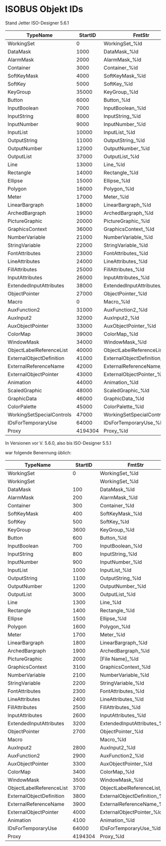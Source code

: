 # ISOBUS Objekt IDs

Stand Jetter ISO-Designer 5.6.1

| TypeName | StartID | FmtStr |
| --- | --- | --- |
| WorkingSet | 0 | WorkingSet\_%ld |
| DataMask | 1000 | DataMask\_%ld |
| AlarmMask | 2000 | AlarmMask\_%ld |
| Container | 3000 | Container\_%ld |
| SoftKeyMask | 4000 | SoftKeyMask\_%ld |
| SoftKey | 5000 | SoftKey\_%ld |
| KeyGroup | 35000 | KeyGroup\_%ld |
| Button | 6000 | Button\_%ld |
| InputBoolean | 7000 | InputBoolean\_%ld |
| InputString | 8000 | InputString\_%ld |
| InputNumber | 9000 | InputNumber\_%ld |
| InputList | 10000 | InputList\_%ld |
| OutputString | 11000 | OutputString\_%ld |
| OutputNumber | 12000 | OutputNumber\_%ld |
| OutputList | 37000 | OutputList\_%ld |
| Line | 13000 | Line\_%ld |
| Rectangle | 14000 | Rectangle\_%ld |
| Ellipse | 15000 | Ellipse\_%ld |
| Polygon | 16000 | Polygon\_%ld |
| Meter | 17000 | Meter\_%ld |
| LinearBargraph | 18000 | LinearBargraph\_%ld |
| ArchedBargraph | 19000 | ArchedBargraph\_%ld |
| PictureGraphic | 20000 | PictureGraphic\_%ld |
| GraphicsContext | 36000 | GraphicsContext\_%ld |
| NumberVariable | 21000 | NumberVariable\_%ld |
| StringVariable | 22000 | StringVariable\_%ld |
| FontAttributes | 23000 | FontAttributes\_%ld |
| LineAttributes | 24000 | LineAttributes\_%ld |
| FillAttributes | 25000 | FillAttributes\_%ld |
| InputAttributes | 26000 | InputAttributes\_%ld |
| ExtendedInputAttributes | 38000 | ExtendedInputAttributes\_%ld |
| ObjectPointer | 27000 | ObjectPointer\_%ld |
| Macro | 0 | Macro\_%ld |
| AuxFunction2 | 31000 | AuxFunction2\_%ld |
| AuxInput2 | 32000 | AuxInput2\_%ld |
| AuxObjectPointer | 33000 | AuxObjectPointer\_%ld |
| ColorMap | 39000 | ColorMap\_%ld |
| WindowMask | 34000 | WindowMask\_%ld |
| ObjectLabelReferenceList | 40000 | ObjectLabelReferenceList\_%ld |
| ExternalObjectDefinition | 41000 | ExternalObjectDefinition\_%ld |
| ExternalReferenceName | 42000 | ExternalReferenceName\_%ld |
| ExternalObjectPointer | 43000 | ExternalObjectPointer\_%ld |
| Animation | 44000 | Animation\_%ld |
| ScaledGraphic | 48000 | ScaledGraphic\_%ld |
| GraphicData | 46000 | GraphicData\_%ld |
| ColorPalette | 45000 | ColorPalette\_%ld |
| WorkingSetSpecialControls | 47000 | WorkingSetSpecialControls\_%ld |
| IDsForTemporaryUse | 64000 | IDsForTemporaryUse\_%ld |
| Proxy | 4194304 | Proxy\_%ld |

In Versionen vor V. 5.6.0, also bis ISO-Designer 5.5.1

war folgende Benennung üblich:


| TypeName | StartID | FmtStr |
| --- | --- | --- |
| WorkingSet | 0 | WorkingSet\_%ld |
| WorkingSet |  | WorkingSet_%ld |
| DataMask | 100 | DataMask_%ld |
| AlarmMask | 200 | AlarmMask_%ld |
| Container | 300 | Container_%ld |
| SoftKeyMask | 400 | SoftKeyMask_%ld |
| SoftKey | 500 | SoftKey_%ld |
| KeyGroup | 3600 | KeyGroup_%ld |
| Button | 600 | Button_%ld |
| InputBoolean | 700 | InputBoolean_%ld |
| InputString | 800 | InputString_%ld |
| InputNumber | 900 | InputNumber_%ld |
| InputList | 1000 | InputList_%ld |
| OutputString | 1100 | OutputString_%ld |
| OutputNumber | 1200 | OutputNumber_%ld |
| OutputList | 3000 | OutputList_%ld |
| Line | 1300 | Line_%ld |
| Rectangle | 1400 | Rectangle_%ld |
| Ellipse | 1500 | Ellipse_%ld |
| Polygon | 1600 | Polygon_%ld |
| Meter | 1700 | Meter_%ld |
| LinearBargraph | 1800 | LinearBargraph_%ld |
| ArchedBargraph | 1900 | ArchedBargraph_%ld |
| PictureGraphic | 2000 | [File Name]_%ld |
| GraphicsContext | 3100 | GraphicsContext_%ld |
| NumberVariable | 2100 | NumberVariable_%ld |
| StringVariable | 2200 | StringVariable_%ld |
| FontAttributes | 2300 | FontAttributes_%ld |
| LineAttributes | 2400 | LineAttributes_%ld |
| FillAttributes | 2500 | FillAttributes_%ld |
| InputAttributes | 2600 | InputAttributes_%ld |
| ExtendedInputAttributes | 3200 | ExtendedInputAttributes_%ld |
| ObjectPointer | 2700 | ObjectPointer_%ld |
| Macro |  | Macro_%ld |
| AuxInput2 | 2800 | AuxInput2_%ld |
| AuxFunction2 | 2900 | AuxFunction2_%ld |
| AuxObjectPointer | 3300 | AuxObjectPointer_%ld |
| ColorMap | 3400 | ColorMap_%ld |
| WindowMask | 3500 | WindowMask_%ld |
| ObjectLabelReferenceList | 3700 | ObjectLabelReferenceList_%ld |
| ExternalObjectDefinition | 3800 | ExternalObjectDefinition_%ld |
| ExternalReferenceName | 3900 | ExternalReferenceName_%ld |
| ExternalObjectPointer | 4000 | ExternalObjectPointer_%ld |
| Animation | 4100 | Animation_%ld |
| IDsForTemporaryUse | 64000 | IDsForTemporaryUse\_%ld |
| Proxy | 4194304 | Proxy\_%ld |

